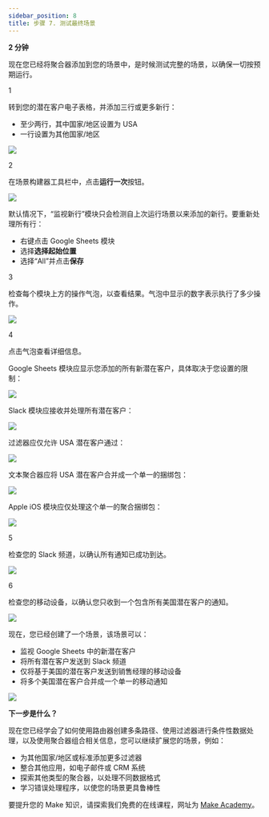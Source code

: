 ```yaml
---
sidebar_position: 8
title: 步骤 7. 测试最终场景
---
```


**2 分钟**

现在您已经将聚合器添加到您的场景中，是时候测试完整的场景，以确保一切按预期运行。

1

转到您的潜在客户电子表格，并添加三行或更多新行：

- 至少两行，其中国家/地区设置为 USA
- 一行设置为其他国家/地区

![](/img/get-started/image_136_79f026aa.png)

2

在场景构建器工具栏中，点击**运行一次**按钮。

![](/img/get-started/image_028_3dc8ce58.png)

默认情况下，“监视新行”模块只会检测自上次运行场景以来添加的新行。要重新处理所有行：

- 右键点击 Google Sheets 模块
- 选择**选择起始位置**
- 选择“All”并点击**保存**

3

检查每个模块上方的操作气泡，以查看结果。气泡中显示的数字表示执行了多少操作。

![](/img/get-started/image_088_ee68f0e7.png)

4

点击气泡查看详细信息。

Google Sheets 模块应显示您添加的所有新潜在客户，具体取决于您设置的限制：

![](/img/get-started/image_021_7a881be5.png?format=webp)

Slack 模块应接收并处理所有潜在客户：

![](/img/get-started/image_123_ac049450.png?format=webp)

过滤器应仅允许 USA 潜在客户通过：

![](/img/get-started/image_112_da1a7ec2.png)

文本聚合器应将 USA 潜在客户合并成一个单一的捆绑包：

![](/img/get-started/image_144_b60b20d4.png)

Apple iOS 模块应仅处理这个单一的聚合捆绑包：

![](/img/get-started/image_081_45abb03a.png)

5

检查您的 Slack 频道，以确认所有通知已成功到达。

![](/img/get-started/image_067_d00acffb.png)

6

检查您的移动设备，以确认您只收到一个包含所有美国潜在客户的通知。

![](/img/get-started/image_163_a9575c74.png)

现在，您已经创建了一个场景，该场景可以：

- 监视 Google Sheets 中的新潜在客户
- 将所有潜在客户发送到 Slack 频道
- 仅将基于美国的潜在客户发送到销售经理的移动设备
- 将多个美国潜在客户合并成一个单一的移动通知

![](/img/get-started/image_069_80f54ad4.png)

**下一步是什么？**

现在您已经学会了如何使用路由器创建多条路径、使用过滤器进行条件性数据处理，以及使用聚合器组合相关信息，您可以继续扩展您的场景，例如：

- 为其他国家/地区或标准添加更多过滤器
- 整合其他应用，如电子邮件或 CRM 系统
- 探索其他类型的聚合器，以处理不同数据格式
- 学习错误处理程序，以使您的场景更具鲁棒性

要提升您的 Make 知识，请探索我们免费的在线课程，网址为 [Make Academy](https://academy.make.com/ "Make Academy")。
